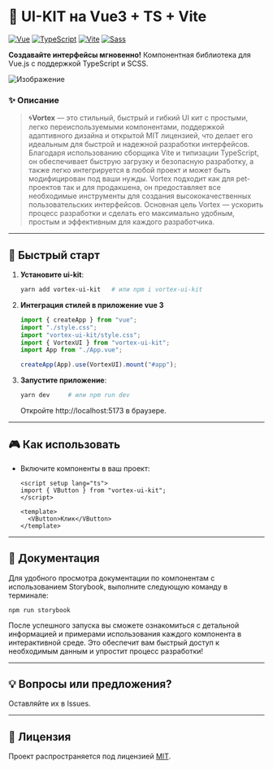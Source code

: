 # 🚀 UI-KIT на Vue3 + TS + Vite

[![Vue](https://img.shields.io/badge/Vue-3.5+-%2342b883?logo=vuedotjs)](https://vuejs.org/) [![TypeScript](https://img.shields.io/badge/TypeScript-5%2B-%233178c6?logo=typescript)](https://www.typescriptlang.org/) [![Vite](https://img.shields.io/badge/Vite-6%2B-%23646cff?logo=vite)](https://vitejs.dev/) [![Sass](https://img.shields.io/badge/Sass-1.8%2B-%23646cff?logo=sass)](https://sass-scss.ru/documentation/)

**Создавайте интерфейсы мгновенно!**
Компонентная библиотека для Vue.js с поддержкой TypeScript и SCSS.

![Изображение](/public/сut_logo.png "Логотип Vortex")

### ✨ Описание

> 🌀**Vortex** — это стильный, быстрый и гибкий UI кит с простыми, легко переиспользуемыми компонентами, поддержкой адаптивного дизайна и открытой MIT лицензией, что делает его идеальным для быстрой и надежной разработки интерфейсов. Благодаря использованию сборщика Vite и типизации TypeScript, он обеспечивает быструю загрузку и безопасную разработку, а также легко интегрируется в любой проект и может быть модифицирован под ваши нужды. Vortex подходит как для pet-проектов так и для продакшена, он предоставляет все необходимые инструменты для создания высококачественных пользовательских интерфейсов. Основная цель Vortex — ускорить процесс разработки и сделать его максимально удобным, простым и эффективным для каждого разработчика.

---

## 🚀 Быстрый старт

1. **Установите ui-kit**:

   ```bash
   yarn add vortex-ui-kit   # или npm i vortex-ui-kit
   ```

2. **Интеграция стилей в приложение vue 3**

   ```ts
   import { createApp } from "vue";
   import "./style.css";
   import "vortex-ui-kit/style.css";
   import { VortexUI } from "vortex-ui-kit";
   import App from "./App.vue";

   createApp(App).use(VortexUI).mount("#app");
   ```

3. **Запустите приложение**:
   ```bash
   yarn dev     # или npm run dev
   ```
   Откройте http://localhost:5173 в браузере.

---

## 🎮 Как использовать

- Включите компоненты в ваш проект:

  ```vue
  <script setup lang="ts">
  import { VButton } from "vortex-ui-kit";
  </script>

  <template>
    <VButton>Клик</VButton>
  </template>
  ```

---

## 📖 Документация

Для удобного просмотра документации по компонентам с использованием Storybook, выполните следующую команду в терминале:

`npm run storybook`

После успешного запуска вы сможете ознакомиться с детальной информацией и примерами использования каждого компонента в интерактивной среде. Это обеспечит вам быстрый доступ к необходимым данным и упростит процесс разработки!

---

## 💡 Вопросы или предложения?

Оставляйте их в Issues.

---

## 📜 Лицензия

Проект распространяется под лицензией [MIT](https://opensource.org/license/MIT).
